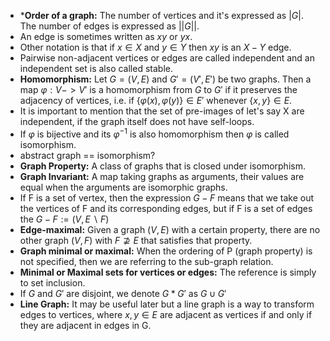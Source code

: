 * ***Order of a graph:** The number of vertices and it's expressed as $|G|$. The number of edges is expressed as $||G||$.
* An edge is sometimes written as $xy$ or $yx$.
* Other notation is that if $x \in X$ and $y \in Y$ then $xy$ is an $X-Y$ edge.
* Pairwise non-adjacent vertices or edges are called independent and an independent set is also called stable.
* **Homomorphism:** Let $G = (V,E)$ and $G' = (V',E')$ be two graphs. Then a map $\varphi: V -> V'$  is a homomorphism from $G$ to $G'$ if it preserves the adjacency of vertices, i.e. if $\{\varphi(x), \varphi(y)\} \in E'$ whenever $\{x,y\} \in E$. 
* It is important to mention that the set of pre-images of let's say X are independent, if the graph itself does not have self-loops.
* If $\varphi$ is bijective and its $\varphi^{-1}$ is also homomorphism then $\varphi$ is called isomorphism.
* abstract graph == isomorphism?
* **Graph Property:** A class of graphs that is closed under isomorphism.
* **Graph Invariant:** A map taking graphs as arguments, their values are equal when the arguments are isomorphic graphs.
* If F is a set of vertex, then the expression $G-F$  means that we take out the vertices of F and its corresponding edges, but if F is a set of edges the $G-F := (V,E \backslash F)$ 
* **Edge-maximal:** Given a graph $(V,E)$ with a certain property, there are no other graph $(V,F)$ with $F \nsupseteq E$ that satisfies that property.
* **Graph minimal or maximal:** When the ordering of P (graph property) is not specified, then we are referring to the sub-graph relation.
* **Minimal or Maximal sets for vertices or edges:** The reference is simply to set inclusion.
* If $G$ and $G'$ are disjoint, we denote $G*G'$ as $G \cup G'$ 
* **Line Graph:** It may be useful later but a line graph is a way to transform edges to vertices, where $x,y \in E$ are adjacent as vertices if and only if they are adjacent in edges in G.